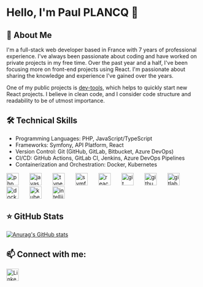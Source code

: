 # Hello, I'm Paul PLANCQ 👋

## 🚀 About Me
I'm a full-stack web developer based in France with 7 years of professional experience. I've always been passionate about coding and have worked on private projects in my free time. Over the past year and a half, I've been focusing more on front-end projects using React. I'm passionate about sharing the knowledge and experience I've gained over the years.

One of my public projects is [dev-tools](https://github.com/pplancq/dev-tools), which helps to quickly start new React projects. I believe in clean code, and I consider code structure and readability to be of utmost importance.

## 🛠️ Technical Skills
- Programming Languages: PHP, JavaScript/TypeScript
- Frameworks: Symfony, API Platform, React
- Version Control: Git (GitHub, GitLab, Bitbucket, Azure DevOps)
- CI/CD: GitHub Actions, GitLab CI, Jenkins, Azure DevOps Pipelines
- Containerization and Orchestration: Docker, Kubernetes

[<img src="https://cdn.jsdelivr.net/gh/devicons/devicon@latest/icons/php/php-original.svg" alt="php" height="32px" style="padding-right:24px;"/>](https://github.com/pplancq)
[<img src="https://cdn.jsdelivr.net/gh/devicons/devicon@latest/icons/javascript/javascript-original.svg" alt="javascript" height="32px" style="padding-right:24px;"/>](https://github.com/pplancq)
[<img src="https://cdn.jsdelivr.net/gh/devicons/devicon@latest/icons/typescript/typescript-original.svg" alt="typescript" height="32px" style="padding-right:24px;"/>](https://github.com/pplancq)
[<img src="https://cdn.jsdelivr.net/gh/devicons/devicon@latest/icons/symfony/symfony-original.svg" alt="symfony" height="32px" style="padding-right:24px;"/>](https://github.com/pplancq)
[<img src="https://cdn.jsdelivr.net/gh/devicons/devicon@latest/icons/react/react-original.svg" alt="react" height="32px" style="padding-right:24px;"/>](https://github.com/pplancq)
[<img src="https://cdn.jsdelivr.net/gh/devicons/devicon@latest/icons/git/git-original.svg" alt="git" height="32px" style="padding-right:24px;"/>](https://github.com/pplancq)
[<img src="https://cdn.jsdelivr.net/gh/devicons/devicon@latest/icons/github/github-original.svg" alt="github" height="32px" style="padding-right:24px;"/>](https://github.com/pplancq)
[<img src="https://cdn.jsdelivr.net/gh/devicons/devicon@latest/icons/gitlab/gitlab-original.svg" alt="gitlab" height="32px" style="padding-right:24px;"/>](https://github.com/pplancq)
[<img src="https://cdn.jsdelivr.net/gh/devicons/devicon@latest/icons/docker/docker-original.svg" alt="docker" height="32px" style="padding-right:24px;"/>](https://github.com/pplancq)
[<img src="https://cdn.jsdelivr.net/gh/devicons/devicon@latest/icons/kubernetes/kubernetes-original.svg" alt="kubernetes" height="32px" style="padding-right:24px;"/>](https://github.com/pplancq)
[<img src="https://cdn.jsdelivr.net/gh/devicons/devicon@latest/icons/intellij/intellij-original.svg" alt="intellij" height="32px" style="padding-right:24px;"/>](https://github.com/pplancq)

## ⭐ GitHub Stats

[![Anurag's GitHub stats](https://github-readme-stats.vercel.app/api?username=pplancq&theme=material-palenight&show_icons=true&hide_title=true&show=reviews)](https://github.com/anuraghazra/github-readme-stats)


## 📫 Connect with me:
[<img src="https://cdn.jsdelivr.net/gh/devicons/devicon@latest/icons/linkedin/linkedin-original.svg" alt="LinkedIn" height="32px"/>](https://www.linkedin.com/in/pplancq/)

